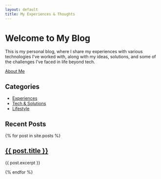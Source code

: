 ```yaml
---
layout: default
title: My Experiences & Thoughts
---
```


# Welcome to My Blog

This is my personal blog, where I share my experiences with various technologies I've worked with, along with my ideas, solutions, and some of the challenges I've faced in life beyond tech.

[About Me](https://manichalla.com/aboutme/)

## Categories
- [Experiences](https://manichalla.com/experiences/)
- [Tech & Solutions](https://manichalla.com/tech/)
- [Lifestyle](https://manichalla.com/lifestyle/)

## Recent Posts
{% for post in site.posts %}
  <article>
    <h2><a href="{{ post.url }}">{{ post.title }}</a></h2>
    <p>{{ post.excerpt }}</p>
  </article>
{% endfor %}
